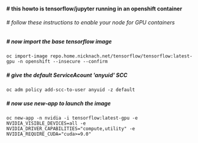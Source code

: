####  # this howto is tensorflow/jupyter running in an openshift container
###### # follow these instructions to enable your node for GPU containers
##### #  
##### # now import the base tensorflow image
```
oc import-image repo.home.nicknach.net/tensorflow/tensorflow:latest-gpu -n openshift --insecure --confirm
```
##### # give the default ServiceAcount 'anyuid' SCC
```
oc adm policy add-scc-to-user anyuid -z default
```
##### # now use new-app to launch the image
```
oc new-app -n nvidia -i tensorflow:latest-gpu -e NVIDIA_VISIBLE_DEVICES=all -e NVIDIA_DRIVER_CAPABILITIES="compute,utility" -e NVIDIA_REQUIRE_CUDA="cuda>=9.0"
```

